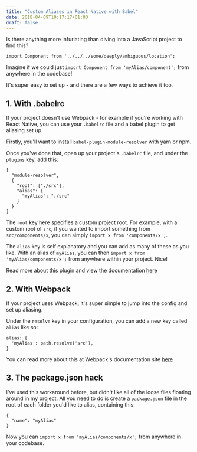 ```yaml
---
title: "Custom Aliases in React Native with Babel"
date: 2018-04-09T10:17:17+01:00
draft: false
---
```


Is there anything more infuriating than diving into a JavaScript project to find this?

```
import Component from '../../../some/deeply/ambiguous/location';
```

Imagine if we could just `import Component from 'myAlias/component';` from anywhere in the codebase!

It's super easy to set up - and there are a few ways to achieve it too.

## 1. With .babelrc

If your project doesn't use Webpack - for example if you're working with React Native, you can use your `.babelrc` file and a babel plugin to get aliasing set up.

Firstly, you'll want to install `babel-plugin-module-resolver` with yarn or npm.

Once you've done that, open up your project's `.babelrc` file, and under the `plugins` key, add this:

```
[
  "module-resolver",
  {
    "root": ["./src"],
    "alias": {
      "myAlias": "./src"
    }
  }
]
```

The `root` key here specifies a custom project root. For example, with a custom root of `src`, if you wanted to import something from `src/components/x`, you can simply `import x from 'components/x';`.

The `alias` key is self explanatory and you can add as many of these as you like. With an alias of `myAlias`, you can then `import x from 'myAlias/components/x';` from anywhere within your project. Nice!

Read more about this plugin and view the documentation [here](https://github.com/tleunen/babel-plugin-module-resolver)

## 2. With Webpack

If your project uses Webpack, it's super simple to jump into the config and set up aliasing.

Under the `resolve` key in your configuration, you can add a new key called `alias` like so:

```
alias: {
  'myAlias': path.resolve('src'),
}
```

You can read more about this at Webpack's documentation site [here](https://webpack.js.org/configuration/resolve/#resolve-alias)

## 3. The package.json hack

I've used this workaround before, but didn't like all of the loose files floating around in my project. All you need to do is create a `package.json` file in the root of each folder you'd like to alias, containing this:

```
{
  "name": "myAlias"
}
```

Now you can `import x from 'myAlias/components/x';` from anywhere in your codebase.
